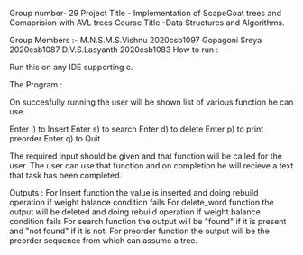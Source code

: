 Group number- 29
Project Title - Implementation of ScapeGoat trees and Comaprision with AVL trees
Course Title -Data Structures and Algorithms.

Group Members :-
M.N.S.M.S.Vishnu 2020csb1097
Gopagoni Sreya 2020csb1087
D.V.S.Lasyanth 2020csb1083
How to run :

Run this on any IDE supporting c.

The Program :

On succesfully running the user will be shown list of various function he can use.

Enter i) to Insert 
Enter s) to search 
Enter d) to delete
Enter p) to print preorder
Enter q) to Quit

The required input should be given and that function will be called for the user. The user can use that function and on completion he will recieve a text that task has been completed.

Outputs :
For Insert function the value is inserted and doing rebuild operation if weight balance condition fails
For delete_word function the output will be deleted and doing rebuild operation if weight balance condition fails
For search function the output will be "found" if it is present and "not found" if it is not.
For preorder function the output will be the preorder sequence from which can assume a tree.

